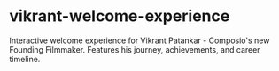 # vikrant-welcome-experience
Interactive welcome experience for Vikrant Patankar - Composio's new Founding Filmmaker. Features his journey, achievements, and career timeline.
